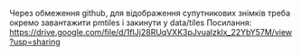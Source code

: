 Через обмеження github, для відображення супутникових знімків треба окремо завантажити pmtiles і закинути у data/tiles
Посилання: https://drive.google.com/file/d/1fIJj28RUqVXK3pJvualzklx_22YbY57M/view?usp=sharing
